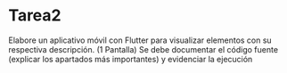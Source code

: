 # Tarea2
Elabore un aplicativo móvil con Flutter para visualizar elementos con su respectiva descripción. (1 Pantalla) Se debe documentar el código fuente (explicar los apartados más importantes) y evidenciar la ejecución
